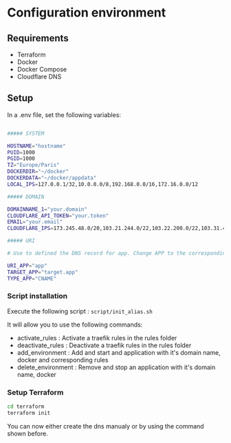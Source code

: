 # Configuration environment

## Requirements

- Terraform
- Docker
- Docker Compose
- Cloudflare DNS

## Setup

In a .env file, set the following variables:

```bash

##### SYSTEM

HOSTNAME="hostname"
PUID=1000
PGID=1000
TZ="Europe/Paris"
DOCKERDIR="~/docker"
DOCKERDATA="~/docker/appdata"
LOCAL_IPS=127.0.0.1/32,10.0.0.0/8,192.168.0.0/16,172.16.0.0/12

##### DOMAIN

DOMAINNAME_1="your.domain"
CLOUDFLARE_API_TOKEN="your.token"
EMAIL="your.email"
CLOUDFLARE_IPS=173.245.48.0/20,103.21.244.0/22,103.22.200.0/22,103.31.4.0/22,141.101.64.0/18,108.162.192.0/18,190.93.240.0/20,188.114.96.0/20,197.234.240.0/22,198.41.128.0/17,162.158.0.0/15,104.16.0.0/13,104.24.0.0/14,172.64.0.0/13,131.0.72.0/22

##### URI

# Use to defined the DNS record for app. Change APP to the corresponding name. Can be repetead for multiple apps with different name.

URI_APP="app"
TARGET_APP="target.app"
TYPE_APP="CNAME"
```

### Script installation

Execute the following script : `script/init_alias.sh`

It will allow you to use the following commands:

- activate_rules : Activate a traefik rules in the rules folder
- deactivate_rules : Deactivate a traefik rules in the rules folder
- add_environment : Add and start and application with it's domain name, docker and corresponding rules
- delete_environment : Remove and stop an application with it's domain name, docker

### Setup Terraform

```bash
cd terraform
terraform init
```

You can now either create the dns manualy or by using the command shown before.
